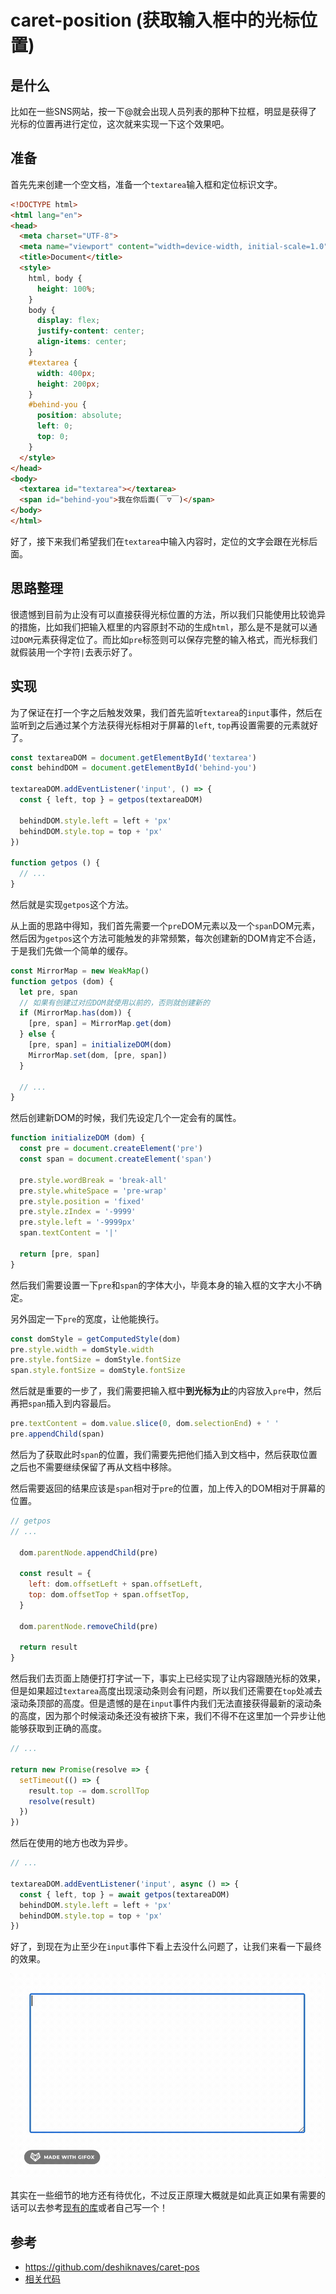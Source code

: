 # caret-position (获取输入框中的光标位置)

## 是什么

比如在一些SNS网站，按一下@就会出现人员列表的那种下拉框，明显是获得了光标的位置再进行定位，这次就来实现一下这个效果吧。

## 准备

首先先来创建一个空文档，准备一个`textarea`输入框和定位标识文字。

```html
<!DOCTYPE html>
<html lang="en">
<head>
  <meta charset="UTF-8">
  <meta name="viewport" content="width=device-width, initial-scale=1.0">
  <title>Document</title>
  <style>
    html, body {
      height: 100%;
    }
    body {
      display: flex;
      justify-content: center;
      align-items: center;
    }
    #textarea {
      width: 400px;
      height: 200px;
    }
    #behind-you {
      position: absolute;
      left: 0;
      top: 0;
    }
  </style>
</head>
<body>
  <textarea id="textarea"></textarea>
  <span id="behind-you">我在你后面(￣▽￣)</span>
</body>
</html>
```

好了，接下来我们希望我们在`textarea`中输入内容时，定位的文字会跟在光标后面。

## 思路整理

很遗憾到目前为止没有可以直接获得光标位置的方法，所以我们只能使用比较诡异的措施，比如我们把输入框里的内容原封不动的生成`html`，那么是不是就可以通过`DOM`元素获得定位了。而比如`pre`标签则可以保存完整的输入格式，而光标我们就假装用一个字符`|`去表示好了。

## 实现

为了保证在打一个字之后触发效果，我们首先监听`textarea`的`input`事件，然后在监听到之后通过某个方法获得光标相对于屏幕的`left`, `top`再设置需要的元素就好了。

```js
const textareaDOM = document.getElementById('textarea')
const behindDOM = document.getElementById('behind-you')

textareaDOM.addEventListener('input', () => {
  const { left, top } = getpos(textareaDOM)

  behindDOM.style.left = left + 'px'
  behindDOM.style.top = top + 'px'
})

function getpos () {
  // ...
}
```

然后就是实现`getpos`这个方法。

从上面的思路中得知，我们首先需要一个`pre`DOM元素以及一个`span`DOM元素，然后因为`getpos`这个方法可能触发的非常频繁，每次创建新的DOM肯定不合适，于是我们先做一个简单的缓存。

```js
const MirrorMap = new WeakMap()
function getpos (dom) {
  let pre, span
  // 如果有创建过对应DOM就使用以前的，否则就创建新的
  if (MirrorMap.has(dom)) {
    [pre, span] = MirrorMap.get(dom)
  } else {
    [pre, span] = initializeDOM(dom)
    MirrorMap.set(dom, [pre, span])
  }

  // ...
}
```

然后创建新DOM的时候，我们先设定几个一定会有的属性。

```js
function initializeDOM (dom) {
  const pre = document.createElement('pre')
  const span = document.createElement('span')

  pre.style.wordBreak = 'break-all'
  pre.style.whiteSpace = 'pre-wrap'
  pre.style.position = 'fixed'
  pre.style.zIndex = '-9999'
  pre.style.left = '-9999px'
  span.textContent = '|'

  return [pre, span]
}
```

然后我们需要设置一下`pre`和`span`的字体大小，毕竟本身的输入框的文字大小不确定。

另外固定一下`pre`的宽度，让他能换行。

```js
const domStyle = getComputedStyle(dom)
pre.style.width = domStyle.width
pre.style.fontSize = domStyle.fontSize
span.style.fontSize = domStyle.fontSize
```

然后就是重要的一步了，我们需要把输入框中**到光标为止**的内容放入`pre`中，然后再把`span`插入到内容最后。

```js
pre.textContent = dom.value.slice(0, dom.selectionEnd) + ' '
pre.appendChild(span)
```

然后为了获取此时`span`的位置，我们需要先把他们插入到文档中，然后获取位置之后也不需要继续保留了再从文档中移除。

然后需要返回的结果应该是`span`相对于`pre`的位置，加上传入的DOM相对于屏幕的位置。

```js
// getpos
// ...

  dom.parentNode.appendChild(pre)

  const result = {
    left: dom.offsetLeft + span.offsetLeft,
    top: dom.offsetTop + span.offsetTop,
  }

  dom.parentNode.removeChild(pre)

  return result
}
```

然后我们去页面上随便打打字试一下，事实上已经实现了让内容跟随光标的效果，但是如果超过`textarea`高度出现滚动条则会有问题，所以我们还需要在`top`处减去滚动条顶部的高度。但是遗憾的是在`input`事件内我们无法直接获得最新的滚动条的高度，因为那个时候滚动条还没有被挤下来，我们不得不在这里加一个异步让他能够获取到正确的高度。

```js
// ...

return new Promise(resolve => {
  setTimeout(() => {
    result.top -= dom.scrollTop
    resolve(result)
  })
})
```

然后在使用的地方也改为异步。

```js
// ...

textareaDOM.addEventListener('input', async () => {
  const { left, top } = await getpos(textareaDOM)
  behindDOM.style.left = left + 'px'
  behindDOM.style.top = top + 'px'
})
```

好了，到现在为止至少在`input`事件下看上去没什么问题了，让我们来看一下最终的效果。

![caret-position-1.gif](../../assets/caret-position-1.gif)

其实在一些细节的地方还有待优化，不过反正原理大概就是如此真正如果有需要的话可以去参考[现有的库](https://www.npmjs.com/search?q=caret%20)或者自己写一个！

## 参考

- https://github.com/deshiknaves/caret-pos
- [相关代码](../../code/HTML/caret-position.html)